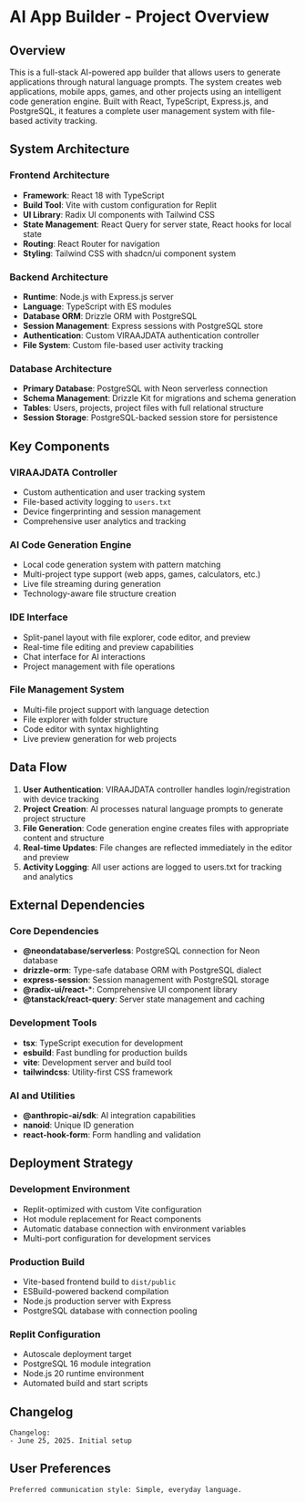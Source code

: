 # AI App Builder - Project Overview

## Overview

This is a full-stack AI-powered app builder that allows users to generate applications through natural language prompts. The system creates web applications, mobile apps, games, and other projects using an intelligent code generation engine. Built with React, TypeScript, Express.js, and PostgreSQL, it features a complete user management system with file-based activity tracking.

## System Architecture

### Frontend Architecture
- **Framework**: React 18 with TypeScript
- **Build Tool**: Vite with custom configuration for Replit
- **UI Library**: Radix UI components with Tailwind CSS
- **State Management**: React Query for server state, React hooks for local state
- **Routing**: React Router for navigation
- **Styling**: Tailwind CSS with shadcn/ui component system

### Backend Architecture
- **Runtime**: Node.js with Express.js server
- **Language**: TypeScript with ES modules
- **Database ORM**: Drizzle ORM with PostgreSQL
- **Session Management**: Express sessions with PostgreSQL store
- **Authentication**: Custom VIRAAJDATA authentication controller
- **File System**: Custom file-based user activity tracking

### Database Architecture
- **Primary Database**: PostgreSQL with Neon serverless connection
- **Schema Management**: Drizzle Kit for migrations and schema generation
- **Tables**: Users, projects, project files with full relational structure
- **Session Storage**: PostgreSQL-backed session store for persistence

## Key Components

### VIRAAJDATA Controller
- Custom authentication and user tracking system
- File-based activity logging to `users.txt`
- Device fingerprinting and session management
- Comprehensive user analytics and tracking

### AI Code Generation Engine
- Local code generation system with pattern matching
- Multi-project type support (web apps, games, calculators, etc.)
- Live file streaming during generation
- Technology-aware file structure creation

### IDE Interface
- Split-panel layout with file explorer, code editor, and preview
- Real-time file editing and preview capabilities
- Chat interface for AI interactions
- Project management with file operations

### File Management System
- Multi-file project support with language detection
- File explorer with folder structure
- Code editor with syntax highlighting
- Live preview generation for web projects

## Data Flow

1. **User Authentication**: VIRAAJDATA controller handles login/registration with device tracking
2. **Project Creation**: AI processes natural language prompts to generate project structure
3. **File Generation**: Code generation engine creates files with appropriate content and structure
4. **Real-time Updates**: File changes are reflected immediately in the editor and preview
5. **Activity Logging**: All user actions are logged to users.txt for tracking and analytics

## External Dependencies

### Core Dependencies
- **@neondatabase/serverless**: PostgreSQL connection for Neon database
- **drizzle-orm**: Type-safe database ORM with PostgreSQL dialect
- **express-session**: Session management with PostgreSQL storage
- **@radix-ui/react-***: Comprehensive UI component library
- **@tanstack/react-query**: Server state management and caching

### Development Tools
- **tsx**: TypeScript execution for development
- **esbuild**: Fast bundling for production builds
- **vite**: Development server and build tool
- **tailwindcss**: Utility-first CSS framework

### AI and Utilities
- **@anthropic-ai/sdk**: AI integration capabilities
- **nanoid**: Unique ID generation
- **react-hook-form**: Form handling and validation

## Deployment Strategy

### Development Environment
- Replit-optimized with custom Vite configuration
- Hot module replacement for React components
- Automatic database connection with environment variables
- Multi-port configuration for development services

### Production Build
- Vite-based frontend build to `dist/public`
- ESBuild-powered backend compilation
- Node.js production server with Express
- PostgreSQL database with connection pooling

### Replit Configuration
- Autoscale deployment target
- PostgreSQL 16 module integration
- Node.js 20 runtime environment
- Automated build and start scripts

## Changelog

```
Changelog:
- June 25, 2025. Initial setup
```

## User Preferences

```
Preferred communication style: Simple, everyday language.
```